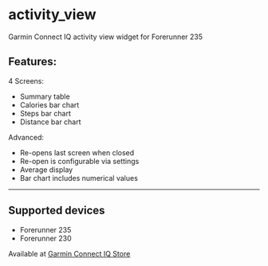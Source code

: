 activity_view
=============

Garmin Connect IQ activity view widget for Forerunner 235 

Features:
---------

4 Screens:
* Summary table
* Calories bar chart
* Steps bar chart
* Distance bar chart

Advanced:
* Re-opens last screen when closed
* Re-open is configurable via settings
* Average display
* Bar chart includes numerical values

***

Supported devices
-----------------
* Forerunner 235 
* Forerunner 230


Available at [Garmin Connect IQ Store](https://apps.garmin.com)
